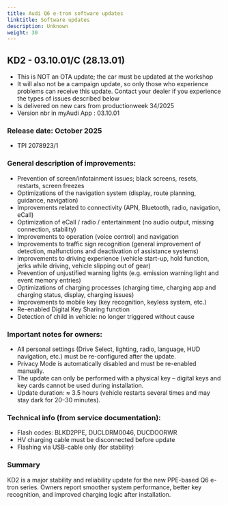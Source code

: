 ```yaml
---
title: Audi Q6 e-tron software updates
linktitle: Software updates
description: Unknown
weight: 30
---
```


## KD2 - 03.10.01/C (28.13.01)

- This is NOT an OTA update; the car must be updated at the workshop
- It will also not be a campaign update, so only those who experience problems can receive this update. Contact your dealer if you experience the types of issues described below
- Is delivered on new cars from productionweek 34/2025
- Version nbr in myAudi App : 03.10.01

### Release date: October 2025
- TPI 2078923/1

### General description of improvements:
- Prevention of screen/infotainment issues; black screens, resets, restarts, screen freezes
- Optimizations of the navigation system (display, route planning, guidance, navigation)
- Improvements related to connectivity (APN, Bluetooth, radio, navigation, eCall)
- Optimization of eCall / radio / entertainment (no audio output, missing connection, stability)
- Improvements to operation (voice control) and navigation
- Improvements to traffic sign recognition (general improvement of detection, malfunctions and deactivation of assistance systems)
- Improvements to driving experience (vehicle start-up, hold function, jerks while driving, vehicle slipping out of gear)
- Prevention of unjustified warning lights (e.g. emission warning light and event memory entries)
- Optimizations of charging processes (charging time, charging app and charging status, display, charging issues)
- Improvements to mobile key (key recognition, keyless system, etc.)
- Re-enabled Digital Key Sharing function
- Detection of child in vehicle: no longer triggered without cause

### Important notes for owners:
- All personal settings (Drive Select, lighting, radio, language, HUD navigation, etc.) must be re-configured after the update.
- Privacy Mode is automatically disabled and must be re-enabled manually.
- The update can only be performed with a physical key – digital keys and key cards cannot be used during installation.
- Update duration: ≈ 3.5 hours (vehicle restarts several times and may stay dark for 20–30 minutes).

### Technical info (from service documentation):
- Flash codes: BLKD2PPE, DUCLDRM0046, DUCDOORWR
- HV charging cable must be disconnected before update
- Flashing via USB-cable only (for stability)

### Summary
KD2 is a major stability and reliability update for the new PPE-based Q6 e-tron series.
Owners report smoother system performance, better key recognition, and improved charging logic after installation.